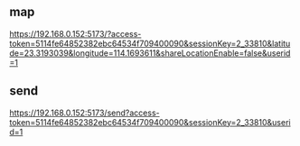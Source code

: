 ## map 

https://192.168.0.152:5173/?access-token=5114fe64852382ebc64534f709400090&sessionKey=2_33810&latitude=23.3193039&longitude=114.1693611&shareLocationEnable=false&userid=1

## send

https://192.168.0.152:5173/send?access-token=5114fe64852382ebc64534f709400090&sessionKey=2_33810&userid=1

